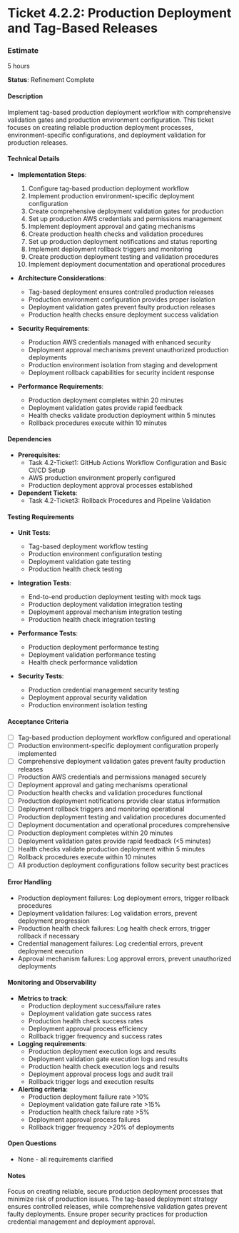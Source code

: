 # Ticket 4.2.2: Production Deployment and Tag-Based Releases

### Estimate
5 hours

**Status**: Refinement Complete

#### Description
Implement tag-based production deployment workflow with comprehensive validation gates and production environment configuration. This ticket focuses on creating reliable production deployment processes, environment-specific configurations, and deployment validation for production releases.

#### Technical Details
- **Implementation Steps**:
  1. Configure tag-based production deployment workflow
  2. Implement production environment-specific deployment configuration
  3. Create comprehensive deployment validation gates for production
  4. Set up production AWS credentials and permissions management
  5. Implement deployment approval and gating mechanisms
  6. Create production health checks and validation procedures
  7. Set up production deployment notifications and status reporting
  8. Implement deployment rollback triggers and monitoring
  9. Create production deployment testing and validation procedures
  10. Implement deployment documentation and operational procedures

- **Architecture Considerations**:
  - Tag-based deployment ensures controlled production releases
  - Production environment configuration provides proper isolation
  - Deployment validation gates prevent faulty production releases
  - Production health checks ensure deployment success validation

- **Security Requirements**:
  - Production AWS credentials managed with enhanced security
  - Deployment approval mechanisms prevent unauthorized production deployments
  - Production environment isolation from staging and development
  - Deployment rollback capabilities for security incident response

- **Performance Requirements**:
  - Production deployment completes within 20 minutes
  - Deployment validation gates provide rapid feedback
  - Health checks validate production deployment within 5 minutes
  - Rollback procedures execute within 10 minutes

#### Dependencies
- **Prerequisites**:
  - Task 4.2-Ticket1: GitHub Actions Workflow Configuration and Basic CI/CD Setup
  - AWS production environment properly configured
  - Production deployment approval processes established
- **Dependent Tickets**:
  - Task 4.2-Ticket3: Rollback Procedures and Pipeline Validation

#### Testing Requirements
- **Unit Tests**:
  - Tag-based deployment workflow testing
  - Production environment configuration testing
  - Deployment validation gate testing
  - Production health check testing

- **Integration Tests**:
  - End-to-end production deployment testing with mock tags
  - Production deployment validation integration testing
  - Deployment approval mechanism integration testing
  - Production health check integration testing

- **Performance Tests**:
  - Production deployment performance testing
  - Deployment validation performance testing
  - Health check performance validation

- **Security Tests**:
  - Production credential management security testing
  - Deployment approval security validation
  - Production environment isolation testing

#### Acceptance Criteria
- [ ] Tag-based production deployment workflow configured and operational
- [ ] Production environment-specific deployment configuration properly implemented
- [ ] Comprehensive deployment validation gates prevent faulty production releases
- [ ] Production AWS credentials and permissions managed securely
- [ ] Deployment approval and gating mechanisms operational
- [ ] Production health checks and validation procedures functional
- [ ] Production deployment notifications provide clear status information
- [ ] Deployment rollback triggers and monitoring operational
- [ ] Production deployment testing and validation procedures documented
- [ ] Deployment documentation and operational procedures comprehensive
- [ ] Production deployment completes within 20 minutes
- [ ] Deployment validation gates provide rapid feedback (<5 minutes)
- [ ] Health checks validate production deployment within 5 minutes
- [ ] Rollback procedures execute within 10 minutes
- [ ] All production deployment configurations follow security best practices

#### Error Handling
- Production deployment failures: Log deployment errors, trigger rollback procedures
- Deployment validation failures: Log validation errors, prevent deployment progression
- Production health check failures: Log health check errors, trigger rollback if necessary
- Credential management failures: Log credential errors, prevent deployment execution
- Approval mechanism failures: Log approval errors, prevent unauthorized deployments

#### Monitoring and Observability
- **Metrics to track**:
  - Production deployment success/failure rates
  - Deployment validation gate success rates
  - Production health check success rates
  - Deployment approval process efficiency
  - Rollback trigger frequency and success rates
- **Logging requirements**:
  - Production deployment execution logs and results
  - Deployment validation gate execution logs and results
  - Production health check execution logs and results
  - Deployment approval process logs and audit trail
  - Rollback trigger logs and execution results
- **Alerting criteria**:
  - Production deployment failure rate >10%
  - Deployment validation gate failure rate >15%
  - Production health check failure rate >5%
  - Deployment approval process failures
  - Rollback trigger frequency >20% of deployments

#### Open Questions
- None - all requirements clarified

#### Notes
Focus on creating reliable, secure production deployment processes that minimize risk of production issues. The tag-based deployment strategy ensures controlled releases, while comprehensive validation gates prevent faulty deployments. Ensure proper security practices for production credential management and deployment approval. 